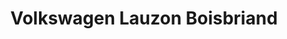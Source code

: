 ---
title: "Volkswagen Lauzon Boisbriand"
url: /boisbriand/volkswagen-lauzon-boisbriand/
shop: Autohaus
---